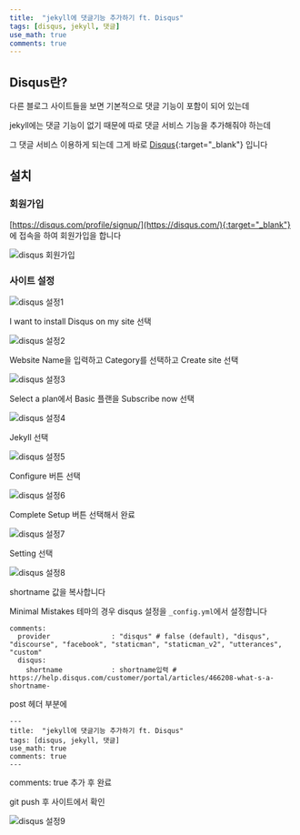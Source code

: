 ```yaml
---
title:  "jekyll에 댓글기능 추가하기 ft. Disqus"
tags: [disqus, jekyll, 댓글]
use_math: true
comments: true
---
```


## Disqus란? 

다른 블로그 사이트들을 보면 기본적으로 댓글 기능이 포함이 되어 있는데

jekyll에는 댓글 기능이 없기 때문에 따로 댓글 서비스 기능을 추가해줘야 하는데

그 댓글 서비스 이용하게 되는데 그게 바로 [Disqus](https://disqus.com/){:target="_blank"} 입니다

## 설치

### 회원가입
[https://disqus.com/profile/signup/](https://disqus.com/){:target="_blank"} 에 접속을 하여 회원가입을 합니다 

![disqus 회원가입](/assets/images/20200729/disqus_signup.png)

### 사이트 설정

![disqus 설정1](/assets/images/20200729/disqus_setting_01.png)

I want to install Disqus on my site 선택

![disqus 설정2](/assets/images/20200729/disqus_setting_02.png)

Website Name을 입력하고 Category를 선택하고 Create site 선택

![disqus 설정3](/assets/images/20200729/disqus_setting_03.png)

Select a plan에서 Basic 플랜을 Subscribe now 선택

![disqus 설정4](/assets/images/20200729/disqus_setting_04.png)

Jekyll 선택

![disqus 설정5](/assets/images/20200729/disqus_setting_05.png)

Configure 버튼 선택

![disqus 설정6](/assets/images/20200729/disqus_setting_06.png)

Complete Setup 버튼 선택해서 완료

![disqus 설정7](/assets/images/20200729/disqus_setting_07.png)

Setting 선택

![disqus 설정8](/assets/images/20200729/disqus_setting_08.png)

shortname 값을 복사합니다

Minimal Mistakes 테마의 경우 disqus 설정을 <code>_config.yml</code>에서 설정합니다

~~~
comments:
  provider               : "disqus" # false (default), "disqus", "discourse", "facebook", "staticman", "staticman_v2", "utterances", "custom"
  disqus:
    shortname            : shortname입력 # https://help.disqus.com/customer/portal/articles/466208-what-s-a-shortname-
~~~

post 헤더 부분에

~~~
---
title:  "jekyll에 댓글기능 추가하기 ft. Disqus"
tags: [disqus, jekyll, 댓글]
use_math: true
comments: true
---
~~~

comments: true  추가 후 완료

git push 후 사이트에서 확인

![disqus 설정9](/assets/images/20200729/disqus_setting_09.png)

